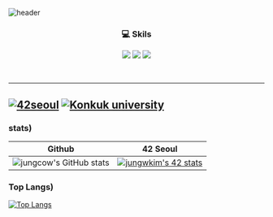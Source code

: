 ![header](https://capsule-render.vercel.app/api?height=270&type=waving&color=gradient&customColorList=0,2,2,5,30&text=☀️Hi,%20I'm%20Jungcow)

<h3 align="center">
  💻  Skils
</h3>
<p align="center">
  <img src="https://img.shields.io/badge/C/C++-FF9900?logo=cplusplus"/>
  <img src ="https://img.shields.io/badge/Javascript-F7E017?&style=for-the-badge&logo=javascript&logoColor=로고색상"/>
  <img src="https://img.shields.io/badge/Shell-33CCFF?logo=powershell"/>
</p>

<br />


<hr />

[![42seoul](https://img.shields.io/badge/42Seoul-Cadet-white?style=flat&logo=42&)](https://42seoul.kr/seoul42/main/view)
[![Konkuk university](https://img.shields.io/badge/konkuk-university-Student-white?style=flat)](http://www.konkuk.ac.kr/do/Index.do) 
---
### stats)
|Github|42 Seoul|
:-----:|:-------:
|![jungcow's GitHub stats](https://github-readme-stats.vercel.app/api?username=jungcow&show_icons=false&theme=default&hide=stars)|[![jungwkim's 42 stats](https://badge42.herokuapp.com/api/stats/jungwkim?privacyName=true)](https://github.com/JaeSeoKim/badge42)|

### Top Langs)
[![Top Langs](https://github-readme-stats.vercel.app/api/top-langs/?username=anuraghazra&layout=compact)](https://github.com/anuraghazra/github-readme-stats)


<!--
**jungcow/jungcow** is a ✨ _special_ ✨ repository because its `README.md` (this file) appears on your GitHub profile.

Here are some ideas to get you started:

- 🔭 I’m currently working on ...
- 🌱 I’m currently learning ...
- 👯 I’m looking to collaborate on ...
- 🤔 I’m looking for help with ...
- 💬 Ask me about ...
- 📫 How to reach me: ...
- 😄 Pronouns: ...
- ⚡ Fun fact: ...
-->
